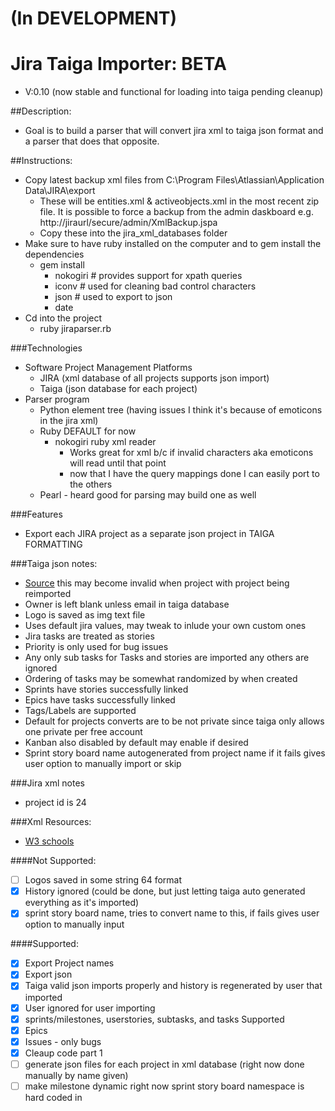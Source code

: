 # (In DEVELOPMENT)
# Jira Taiga Importer: BETA
* V:0.10 (now stable and functional for loading into taiga pending cleanup)

##Description:
* Goal is to build a parser that will convert jira xml to taiga json format and a parser that does that opposite.

##Instructions:
* Copy latest backup xml files from C:\Program Files\Atlassian\Application Data\JIRA\export
    * These will be entities.xml & activeobjects.xml in the most recent zip file. It is possible to force a backup from the admin daskboard e.g. http://jiraurl/secure/admin/XmlBackup.jspa
    * Copy these into the jira_xml_databases folder
* Make sure to have ruby installed on the computer and to gem install the dependencies
    * gem install 
        * nokogiri # provides support for xpath queries
        * iconv # used for cleaning bad control characters
        * json # used to export to json
        * date
* Cd into the project
    * ruby jiraparser.rb 

###Technologies
* Software Project Management Platforms
    * JIRA (xml database of all projects supports json import)
    * Taiga (json database for each project)
* Parser program 
    * Python element tree (having issues I think it's because of emoticons in the jira xml)
    * Ruby DEFAULT for now
        * nokogiri ruby xml reader 
            * Works great for xml b/c if invalid characters aka emoticons will read until that point
            * now that I have the query mappings done I can easily port to the others
    * Pearl - heard good for parsing may build one as well


###Features
* Export each JIRA project as a separate json project in TAIGA FORMATTING

###Taiga json notes:
* [Source](https://tree.taiga.io/project/last_link-taiga-jira-importer/) this may become invalid when project with project being reimported
* Owner is left blank unless email in taiga database
* Logo is saved as img text file
* Uses default jira values, may tweak to inlude your own custom ones
* Jira tasks are treated as stories
* Priority is only used for bug issues
* Any only sub tasks for Tasks and stories are imported any others are ignored
* Ordering of tasks may be somewhat randomized by when created
* Sprints have stories successfully linked
* Epics have tasks successfully linked
* Tags/Labels are supported
* Default for projects converts are to be not private since taiga only allows one private per free account
* Kanban also disabled by default may enable if desired
* Sprint story board name autogenerated from project name if it fails gives user option to manually import or skip

###Jira xml notes
* project id is 24

###Xml Resources:
* [W3 schools](http://www.w3schools.com/xml/xpath_syntax.asp)

####Not Supported:
* [ ] Logos saved in some string 64 format
* [x] History ignored (could be done, but just letting taiga auto generated everything as it's imported)
* [x] sprint story board name, tries to convert name to this, if fails gives user option to manually input

####Supported:
* [x] Export Project names
* [x] Export json
* [x] Taiga valid json imports properly and history is regenerated by user that imported
* [x] User ignored for user importing
* [x] sprints/milestones, userstories, subtasks, and tasks Supported
* [x] Epics 
* [x] Issues - only bugs
* [x] Cleaup code part 1
* [ ] generate json files for each project in xml database (right now done manually by name given)
* [ ] make milestone dynamic right now sprint story board namespace is hard coded in